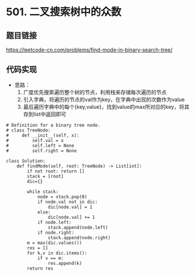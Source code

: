 # 501. 二叉搜索树中的众数

## 题目链接

https://leetcode-cn.com/problems/find-mode-in-binary-search-tree/

## 代码实现

- 思路：
  1. 广度优先搜索遍历整个树的节点，利用栈来存储每次遍历的节点
  2. 引入字典，将遍历的节点的val作为key，在字典中出现的次数作为value
  3. 最后遍历字典中的每个{key,value}，找到value的max所对应的key，将其存到list中返回即可

```python3
# Definition for a binary tree node.
# class TreeNode:
#     def __init__(self, x):
#         self.val = x
#         self.left = None
#         self.right = None

class Solution:
    def findMode(self, root: TreeNode) -> List[int]:
        if not root: return []
        stack = [root]
        dic={}
        
        while stack:
        	node = stack.pop(0)
        	if node.val not in dic:
        		dic[node.val] = 1
        	else:
        		dic[node.val] += 1
        	if node.left:
        		stack.append(node.left)
        	if node.right:
        		stack.append(node.right)
        m = max(dic.values())
        res = []
        for k,v in dic.items():
        	if v == m:
        		res.append(k)
        return res
```

